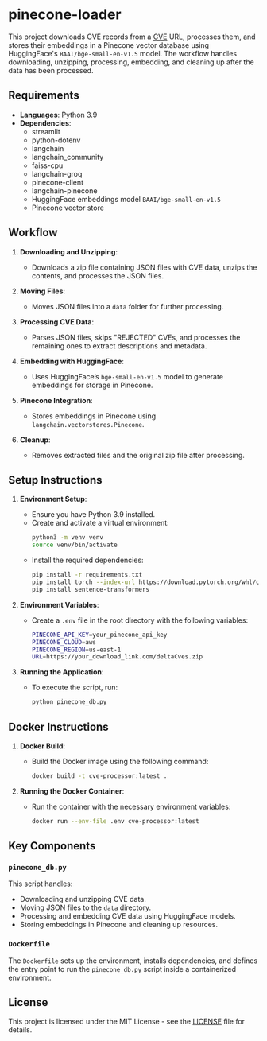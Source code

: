 # pinecone-loader

This project downloads CVE records from a [CVE](https://github.com/CVEProject/cvelistV5/releases) URL, processes them, and stores their embeddings in a Pinecone vector database using HuggingFace's `BAAI/bge-small-en-v1.5` model. The workflow handles downloading, unzipping, processing, embedding, and cleaning up after the data has been processed.

## Requirements

- **Languages**: Python 3.9
- **Dependencies**:
   - streamlit
   - python-dotenv
   - langchain
   - langchain_community
   - faiss-cpu
   - langchain-groq
   - pinecone-client
   - langchain-pinecone
  - HuggingFace embeddings model `BAAI/bge-small-en-v1.5`
  - Pinecone vector store

## Workflow

1. **Downloading and Unzipping**:
   - Downloads a zip file containing JSON files with CVE data, unzips the contents, and processes the JSON files.
   
2. **Moving Files**:
   - Moves JSON files into a `data` folder for further processing.
   
3. **Processing CVE Data**:
   - Parses JSON files, skips "REJECTED" CVEs, and processes the remaining ones to extract descriptions and metadata.
   
4. **Embedding with HuggingFace**:
   - Uses HuggingFace’s `bge-small-en-v1.5` model to generate embeddings for storage in Pinecone.
   
5. **Pinecone Integration**:
   - Stores embeddings in Pinecone using `langchain.vectorstores.Pinecone`.
   
6. **Cleanup**:
   - Removes extracted files and the original zip file after processing.

## Setup Instructions

1. **Environment Setup**:
   - Ensure you have Python 3.9 installed.
   - Create and activate a virtual environment:
     ```bash
     python3 -m venv venv
     source venv/bin/activate
     ```
   - Install the required dependencies:
     ```bash
     pip install -r requirements.txt
     pip install torch --index-url https://download.pytorch.org/whl/cpu
     pip install sentence-transformers
     ```

2. **Environment Variables**:
   - Create a `.env` file in the root directory with the following variables:
     ```bash
     PINECONE_API_KEY=your_pinecone_api_key
     PINECONE_CLOUD=aws
     PINECONE_REGION=us-east-1
     URL=https://your_download_link.com/deltaCves.zip
     ```

3. **Running the Application**:
   - To execute the script, run:
     ```bash
     python pinecone_db.py
     ```

## Docker Instructions

1. **Docker Build**:
   - Build the Docker image using the following command:
     ```bash
     docker build -t cve-processor:latest .
     ```

2. **Running the Docker Container**:
   - Run the container with the necessary environment variables:
     ```bash
     docker run --env-file .env cve-processor:latest
     ```

## Key Components

### `pinecone_db.py`

This script handles:
- Downloading and unzipping CVE data.
- Moving JSON files to the `data` directory.
- Processing and embedding CVE data using HuggingFace models.
- Storing embeddings in Pinecone and cleaning up resources.

### `Dockerfile`

The `Dockerfile` sets up the environment, installs dependencies, and defines the entry point to run the `pinecone_db.py` script inside a containerized environment.

## License

This project is licensed under the MIT License - see the [LICENSE](LICENSE) file for details.

